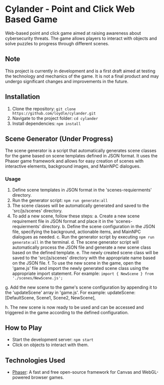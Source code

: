 # Cylander - Point and Click Web Based Game

Web-based point and click game aimed at raising awareness about cybersecurity threats. The game allows players to interact with objects and solve puzzles to progress through different scenes.

## Note

This project is currently in development and is a first draft aimed at testing the technology and mechanics of the game. It is not a final product and may undergo significant changes and improvements in the future.


## Installation

1. Clone the repository: `git clone https://github.com/loydle/cylander.git`
2. Navigate to the project folder: `cd cylander`
3. Install dependencies: `npm install`

## Scene Generator (Under Progress)

The scene generator is a script that automatically generates scene classes for the game based on scene templates defined in JSON format. It uses the Phaser game framework and allows for easy creation of scenes with interactive elements, background images, and MainNPC dialogues.

### Usage

1. Define scene templates in JSON format in the 'scenes-requierments' directory.
2. Run the generator script: `npm run generate:all`
3. The scene classes will be automatically generated and saved to the 'src/js/scenes' directory.
4. To add a new scene, follow these steps:
   a. Create a new scene requirement file in JSON format and place it in the 'scenes-requierments' directory.
   b. Define the scene configuration in the JSON file, specifying the background, actionable items, and MainNPC dialogues as needed.
   c. Run the generator script by executing `npm run generate:all` in the terminal.
   d. The scene generator script will automatically process the JSON file and generate a new scene class based on the defined template.
   e. The newly created scene class will be saved to the 'src/js/scenes' directory with the appropriate name based on the JSON file.
   f. To use the new scene in the game, open the 'game.js' file and import the newly generated scene class using the appropriate import statement. For example: `import { NewScene } from './scenes/NewScene.js';`


g. Add the new scene to the game's scene configuration by appending it to the 'updateScene' array in 'game.js'. For example: updateScene: [DefaultScene, Scene1, Scene2, NewScene],

h. The new scene is now ready to be used and can be accessed and triggered in the game according to the defined configuration.
## How to Play

- Start the development server: `npm start`
- Click on objects to interact with them.

## Technologies Used

- [Phaser](https://phaser.io/): A fast and free open-source framework for Canvas and WebGL-powered browser games.

